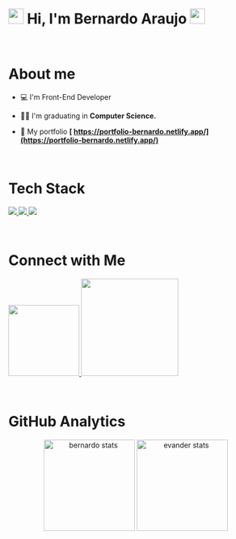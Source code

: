 
<h1 align="left"> <img src="https://github.com/EvanderInacio/EvanderInacio/blob/main/images/Earth.gif?raw=true" width="30"> Hi, I'm Bernardo Araujo
 <img src="https://raw.githubusercontent.com/kaueMarques/kaueMarques/master/hi.gif" width="30"></h1>

<br>

<h1 align="left">About me</h1>

- 💻 I'm Front-End Developer
 
- 👨‍🎓 I'm graduating in **Computer Science.**

- 🚀 My portfolio **[ https://portfolio-bernardo.netlify.app/](https://portfolio-bernardo.netlify.app/)**

<br>
<h1 align="left">Tech Stack</h1>

<div align="left">
 <p>
    <a href='https://html.com/'>
      <img src="https://skillicons.dev/icons?i=html"/>
    </a>
    <a href='https://developer.mozilla.org/en-US/docs/Web/CSS'>
      <img src="https://skillicons.dev/icons?i=css"/>
    </a>
    <a href='https://www.javascript.com/'>
      <img src="https://skillicons.dev/icons?i=js"/>
    </a>
 </p>

</div>
  
<br>

<h1 align="left">Connect with Me</h1>

<p align="left">
 
 <a href="https://www.linkedin.com/in/bernardoaraujonascimento/" alt="Linkedin">
  <img width="140px" src="https://img.shields.io/badge/-Linkedin-rgb(25, 27, 30)?style=for-the-badge&logo=Linkedin&logoColor=rgb(7, 95, 228)&link=https://www.linkedin.com/in/bernardoaraujonascimento/"/> 
 </a>
 
 <a href="https://portfolio-bernardo.netlify.app/" alt="Portfolio">
  <img width="192px" src="https://img.shields.io/badge/my_portfolio-rgb(25, 27, 30)?style=for-the-badge&logo=ko-fi&logoColor=rgb(7, 95, 228)&link=https://portfolio-bernardo.netlify.app/"/>
 </a>

 </p>

<br>

<h1 align="left">GitHub Analytics</h1>

<div align="center">
<img height='180em' src="https://github-readme-stats.vercel.app/api?username=Bernardons04&show_icons=true=anuraghazra&show_icons=true&theme=tokyonight" alt="bernardo stats"/>
<img height='180em' src="https://github-readme-stats.vercel.app/api/top-langs/?username=Bernardons04&layout=compact&theme=tokyonight" alt="evander stats"/>
 </div
 
